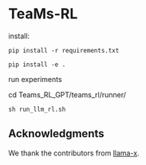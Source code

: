 # TeaMs-RL

install:


`pip install -r requirements.txt`

`pip install -e .`

run experiments

cd Teams_RL_GPT/teams_rl/runner/

`sh run_llm_rl.sh`

## Acknowledgments

We thank the contributors from [llama-x](https://github.com/AetherCortex/Llama-X).
